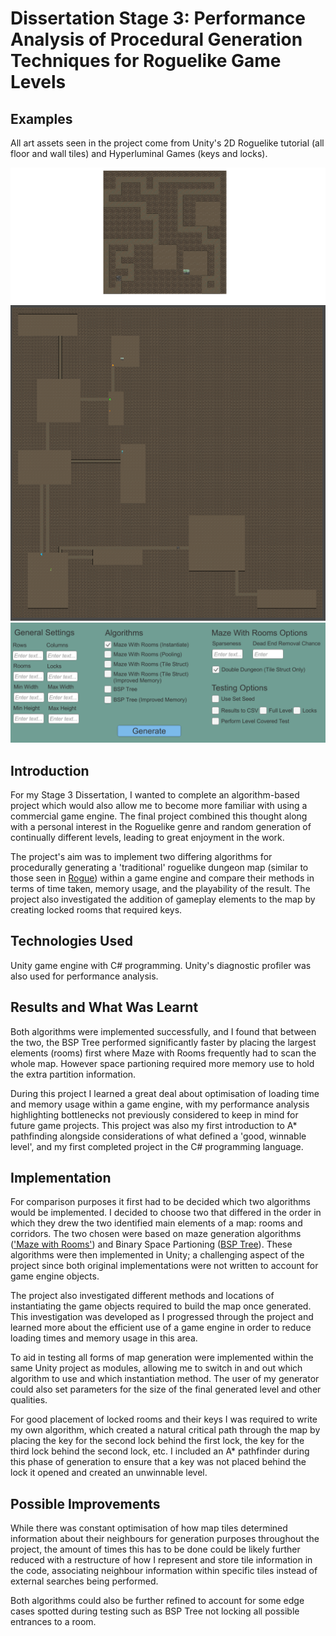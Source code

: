 # Dissertation Stage 3: Performance Analysis of Procedural Generation Techniques for Roguelike Game Levels

## Examples
All art assets seen in the project come from Unity's 2D Roguelike tutorial (all floor and wall tiles) and Hyperluminal Games (keys and locks).

![Maze With Rooms](/images/mwr.png)
![BSP Tree](/images/bsp%20tree.png)
![Parameters](/images/parameters.png)

## Introduction 
For my Stage 3 Dissertation, I wanted to complete an algorithm-based project which would also allow me to become more familiar with using a commercial game engine. The final project combined this thought along with a personal interest in the Roguelike genre and random generation of continually different levels, leading to great enjoyment in the work. 

The project's aim was to implement two differing algorithms for procedurally generating a 'traditional' roguelike dungeon map (similar to those seen in [Rogue](https://upload.wikimedia.org/wikipedia/commons/1/17/Rogue_Screen_Shot_CAR.PNG)) within a game engine and compare their methods in terms of time taken, memory usage, and the playability of the result. The project also investigated the addition of gameplay elements to the map by creating locked rooms that required keys. 

## Technologies Used 
Unity game engine with C# programming. Unity's diagnostic profiler was also used for performance analysis.

## Results and What Was Learnt
Both algorithms were implemented successfully, and I found that between the two, the BSP Tree performed significantly faster by placing the largest elements (rooms) first where Maze with Rooms frequently had to scan the whole map. However space partioning required more memory use to hold the extra partition information.

During this project I learned a great deal about optimisation of loading time and memory usage within a game engine, with my performance analysis highlighting bottlenecks not previously considered to keep in mind for future game projects. This project was also my first introduction to A* pathfinding alongside considerations of what defined a 'good, winnable level', and my first completed project in the C# programming language. 

## Implementation 
For comparison purposes it first had to be decided which two algorithms would be implemented. I decided to choose two that differed in the order in which they drew the two identified main elements of a map: rooms and corridors. The two chosen were based on maze generation algorithms (['Maze with Rooms'](https://gist.github.com/timdetering/5e4f10d311db9991fa7330be701cabcc)) and Binary Space Partioning ([BSP Tree](http://www.roguebasin.com/index.php?title=Basic_BSP_Dungeon_generation)). These algorithms were then implemented in Unity; a challenging aspect of the project since both original implementations were not written to account for game engine objects.

The project also investigated different methods and locations of instantiating the game objects required to build the map once generated. This investigation was developed as I progressed through the project and learned more about the efficient use of a game engine in order to reduce loading times and memory usage in this area. 

To aid in testing all forms of map generation were implemented within the same Unity project as modules, allowing me to switch in and out which algorithm to use and which instantiation method. The user of my generator could also set parameters for the size of the final generated level and other qualities. 

For good placement of locked rooms and their keys I was required to write my own algorithm, which created a natural critical path through the map by placing the key for the second lock behind the first lock, the key for the third lock behind the second lock, etc. I included an A* pathfinder during this phase of generation to ensure that a key was not placed behind the lock it opened and created an unwinnable level.  


## Possible Improvements
While there was constant optimisation of how map tiles determined information about their neighbours for generation purposes throughout the project, the amount of times this has to be done could be likely further reduced with a restructure of how I represent and store tile information in the code, associating neighbour information within specific tiles instead of external searches being performed. 

Both algorithms could also be further refined to account for some edge cases spotted during testing such as BSP Tree not locking all possible entrances to a room. 

